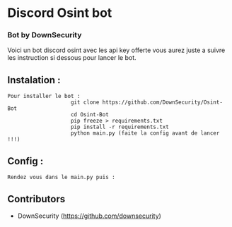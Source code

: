 # Discord Osint bot
<h3>Bot by DownSecurity</h3>

Voici un bot discord osint avec les api key offerte vous aurez juste a suivre les instruction si dessous pour lancer le bot.

## Instalation :
    Pour installer le bot :
                        git clone https://github.com/DownSecurity/Osint-Bot
                        cd Osint-Bot
                        pip freeze > requirements.txt
                        pip install -r requirements.txt
                        python main.py (faite la config avant de lancer !!!)

## Config : 
    Rendez vous dans le main.py puis :      

## Contributors
- DownSecurity
(https://github.com/downsecurity)
